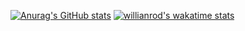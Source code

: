 
[![Anurag's GitHub stats](https://github-readme-stats.vercel.app/api?username=maletiger0404&show_icons=true&theme=merko&hide=prs)](https://github.com/maletiger0404/github-readme-stats)
[![willianrod's wakatime stats](https://github-readme-stats.vercel.app/api/wakatime?username=maletiger000&theme=merko)](https://github.com/maletiger0404/github-readme-stats)
<br />
<!--
**maletiger0404/maletiger0404** is a ✨ _special_ ✨ repository because its `README.md` (this file) appears on your GitHub profile.

Here are some ideas to get you started:

- 🔭 I’m currently working on ...
- 🌱 I’m currently learning ...
- 👯 I’m looking to collaborate on ...
- 🤔 I’m looking for help with ...
- 💬 Ask me about ...
- 📫 How to reach me: ...
- 😄 Pronouns: ...
- ⚡ Fun fact: ...
-->
